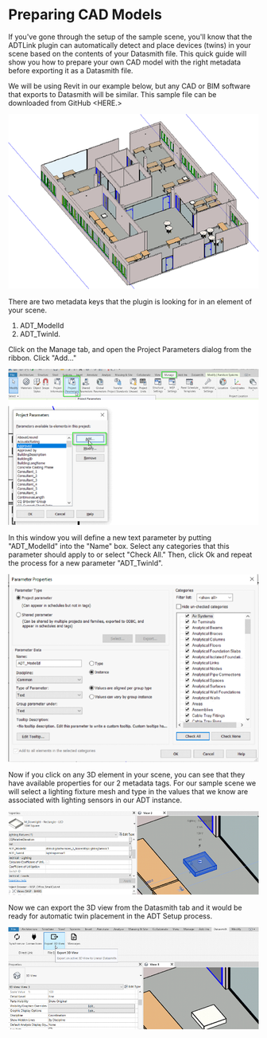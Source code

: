 # Preparing CAD Models

If you've gone through the setup of the sample scene, you'll know that the ADTLink plugin can automatically detect and place devices (twins) in your scene based on the contents of your Datasmith file. This quick guide will show you how to prepare your own CAD model with the right metadata before exporting it as a Datasmith file.

We will be using Revit in our example below, but any CAD or BIM software that exports to Datasmith will be similar.  This sample file can be downloaded from GitHub <HERE.>

![SampleRevit](../media/preparing-cad-models/SampleRevit.png "SampleRevit")

There are two metadata keys that the plugin is looking for in an element of your scene.

1) ADT_ModelId
2) ADT_TwinId.

Click on the Manage tab, and open the Project Parameters dialog from the ribbon. Click "Add..."

![AddParameter](../media/preparing-cad-models/AddParameter.png "AddParameter")

In this window you will define a new text parameter by putting "ADT_ModelId" into the "Name" box. Select any categories that this parameter should apply to or select "Check All." Then, click Ok and repeat the process for a new parameter "ADT_TwinId".

![ParamProperties](../media/preparing-cad-models/ParamProperties.png "ParamProperties")

Now if you click on any 3D element in your scene, you can see that they have available properties for our 2 metadata tags. For our sample scene we will select a lighting fixture mesh and type in the values that we know are associated with lighting sensors in our ADT instance.

![MeshData](../media/preparing-cad-models/MeshData.png "MeshData")


Now we can export the 3D view from the Datasmith tab and it would be ready for automatic twin placement in the ADT Setup process.

![ViewExport](../media/preparing-cad-models/ViewExport.png "ViewExport")